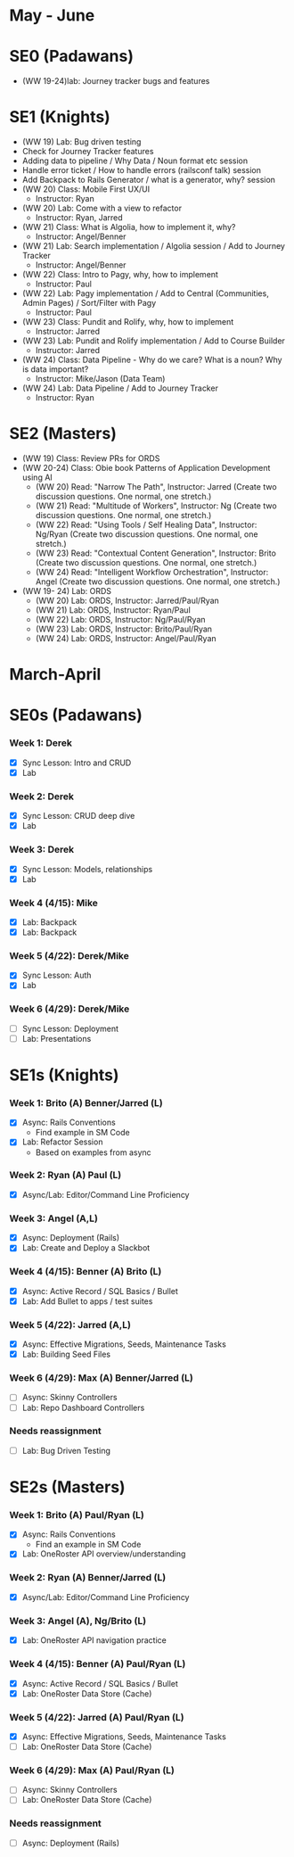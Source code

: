 # May - June
# SE0 (Padawans)
- (WW 19-24)lab: Journey tracker bugs and features
  


# SE1 (Knights)
- (WW 19) Lab: Bug driven testing
- Check for Journey Tracker features
- Adding data to pipeline / Why Data / Noun format etc session
- Handle error ticket / How to handle errors (railsconf talk) session
- Add Backpack to Rails Generator / what is a generator, why? session
- (WW 20) Class: Mobile First UX/UI
  - Instructor: Ryan
- (WW 20) Lab: Come with a view to refactor
  - Instructor: Ryan, Jarred
- (WW 21) Class: What is Algolia, how to implement it, why?
  - Instructor: Angel/Benner
- (WW 21) Lab: Search implementation / Algolia session / Add to Journey Tracker
  - Instructor: Angel/Benner
- (WW 22) Class: Intro to Pagy, why, how to implement
  - Instructor: Paul
- (WW 22) Lab: Pagy implementation / Add to Central (Communities, Admin Pages) / Sort/Filter with Pagy
  - Instructor: Paul
- (WW 23) Class: Pundit and Rolify, why, how to implement
  - Instructor: Jarred
- (WW 23) Lab: Pundit and Rolify implementation / Add to Course Builder
  - Instructor: Jarred
- (WW 24) Class: Data Pipeline - Why do we care? What is a noun? Why is data important?
  - Instructor: Mike/Jason (Data Team)
- (WW 24) Lab: Data Pipeline / Add to Journey Tracker
  - Instructor: Ryan

# SE2 (Masters)
- (WW 19) Class: Review PRs for ORDS
- (WW 20-24) Class: Obie book Patterns of Application Development using AI
  - (WW 20) Read: "Narrow The Path", Instructor: Jarred (Create two discussion questions. One normal, one stretch.)
  - (WW 21) Read: "Multitude of Workers", Instructor: Ng (Create two discussion questions. One normal, one stretch.)
  - (WW 22) Read: "Using Tools / Self Healing Data", Instructor: Ng/Ryan (Create two discussion questions. One normal, one stretch.)
  - (WW 23) Read: "Contextual Content Generation", Instructor: Brito (Create two discussion questions. One normal, one stretch.)
  - (WW 24) Read: "Intelligent Workflow Orchestration", Instructor: Angel (Create two discussion questions. One normal, one stretch.)
- (WW 19- 24) Lab: ORDS
  - (WW 20) Lab: ORDS, Instructor: Jarred/Paul/Ryan
  - (WW 21) Lab: ORDS, Instructor: Ryan/Paul
  - (WW 22) Lab: ORDS, Instructor: Ng/Paul/Ryan
  - (WW 23) Lab: ORDS, Instructor: Brito/Paul/Ryan
  - (WW 24) Lab: ORDS, Instructor: Angel/Paul/Ryan









# March-April
# SE0s (Padawans)
### Week 1: Derek
- [x] Sync Lesson: Intro and CRUD
- [x] Lab
### Week 2: Derek
- [x] Sync Lesson: CRUD deep dive
- [x] Lab
### Week 3: Derek
- [x] Sync Lesson: Models, relationships
- [x] Lab
### Week 4 (4/15): Mike
- [x] Lab: Backpack
- [x] Lab: Backpack
### Week 5 (4/22): Derek/Mike
- [x] Sync Lesson: Auth
- [x] Lab
### Week 6 (4/29): Derek/Mike
- [ ] Sync Lesson: Deployment
- [ ] Lab: Presentations

# SE1s (Knights)
### Week 1: Brito (A) Benner/Jarred (L)
- [x] Async: Rails Conventions
	- Find example in SM Code
- [x] Lab: Refactor Session
	- Based on examples from async
### Week 2: Ryan (A) Paul (L)
- [x] Async/Lab: Editor/Command Line Proficiency
### Week 3: Angel (A,L)
- [x] Async: Deployment (Rails)
- [x] Lab: Create and Deploy a Slackbot
### Week 4 (4/15): Benner (A) Brito (L)
- [x] Async: Active Record / SQL Basics / Bullet
- [x] Lab: Add Bullet to apps / test suites
### Week 5 (4/22): Jarred (A,L)
- [x] Async: Effective Migrations, Seeds, Maintenance Tasks
- [x] Lab: Building Seed Files
### Week 6 (4/29): Max (A) Benner/Jarred (L)
- [ ] Async: Skinny Controllers
- [ ] Lab: Repo Dashboard Controllers

### Needs reassignment
- [ ] Lab: Bug Driven Testing

# SE2s (Masters)
### Week 1: Brito (A) Paul/Ryan (L)
- [x] Async: Rails Conventions
	- Find an example in SM Code
- [x] Lab: OneRoster API overview/understanding
### Week 2: Ryan (A) Benner/Jarred (L)
- [x] Async/Lab: Editor/Command Line Proficiency
### Week 3: Angel (A), Ng/Brito (L)
- [x] Lab: OneRoster API navigation practice
### Week 4 (4/15): Benner (A) Paul/Ryan (L)
- [x] Async: Active Record / SQL Basics / Bullet
- [x] Lab: OneRoster Data Store (Cache)
### Week 5 (4/22): Jarred (A) Paul/Ryan (L)
- [x] Async: Effective Migrations, Seeds, Maintenance Tasks
- [ ] Lab: OneRoster Data Store (Cache)
### Week 6 (4/29): Max (A) Paul/Ryan (L)
- [ ] Async: Skinny Controllers
- [ ] Lab: OneRoster Data Store (Cache)

### Needs reassignment
- [ ] Async: Deployment (Rails)
